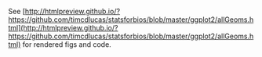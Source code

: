 See [http://htmlpreview.github.io/?https://github.com/timcdlucas/statsforbios/blob/master/ggplot2/allGeoms.html](http://htmlpreview.github.io/?https://github.com/timcdlucas/statsforbios/blob/master/ggplot2/allGeoms.html) for rendered figs and code.
